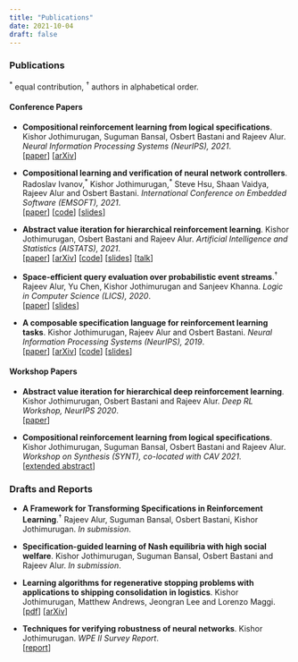 ```yaml
---
title: "Publications"
date: 2021-10-04
draft: false
---
```


### Publications
<sup>\*</sup> equal contribution, <sup>&dagger;</sup> authors in alphabetical order.

#### Conference Papers

* __Compositional reinforcement learning from logical specifications__.
   Kishor Jothimurugan, Suguman Bansal, Osbert Bastani and Rajeev Alur.
   _Neural Information Processing Systems (NeurIPS), 2021_.  
   [[paper](https://arxiv.org/pdf/2106.13906.pdf)]
   [[arXiv](https://arxiv.org/abs/2106.13906)]

* __Compositional learning and verification of neural network controllers__.
   Radoslav Ivanov,<sup>\*</sup> Kishor Jothimurugan,<sup>\*</sup> Steve Hsu, Shaan Vaidya, Rajeev Alur and Osbert Bastani.
   _International Conference on Embedded Software (EMSOFT), 2021_.  
   [[paper](papers/emsoft21.pdf)]
   [[code](https://github.com/keyshor/autonomous_car_verification)]
   [[slides](https://drive.google.com/file/d/1vDhPv-EGJ1izmKX516jVLIRiw5BUmNH_/view?usp=sharing)]

* __Abstract value iteration for hierarchical reinforcement learning__.
   Kishor Jothimurugan, Osbert Bastani and Rajeev Alur.
   _Artificial Intelligence and Statistics (AISTATS), 2021_.  
   [[paper](https://arxiv.org/pdf/2010.15638.pdf)]
   [[arXiv](https://arxiv.org/abs/2010.15638)]
   [[code](https://github.com/keyshor/abstract-value-iteration)]
   [[slides](https://drive.google.com/file/d/1cu037p8c5xn7AzcII5a-VozgBIBpDuET/view?usp=sharing)]
   [[talk](https://www.youtube.com/watch?v=-gXl5r4Z-N4&ab_channel=SimonsInstitute)]

* __Space-efficient query evaluation over probabilistic event streams__.<sup>&dagger;</sup>
   Rajeev Alur, Yu Chen, Kishor Jothimurugan and Sanjeev Khanna.
   _Logic in Computer Science (LICS), 2020_.  
   [[paper](papers/lics20.pdf)]
   [[slides](https://docs.google.com/presentation/d/1hIBcbCh8aD63NEWL2lydmi2Wprz72wcQohP8e8yU1BA/edit?usp=sharing)]

* __A composable specification language for reinforcement learning tasks__.
   Kishor Jothimurugan, Rajeev Alur and Osbert Bastani.
   _Neural Information Processing Systems (NeurIPS), 2019_.  
   [[paper](https://arxiv.org/pdf/2008.09293.pdf)]
   [[arXiv](https://arxiv.org/abs/2008.09293)]
   [[code](https://github.com/keyshor/spectrl_tool)]
   [[slides](https://drive.google.com/file/d/1-TfjsnnWWFI9Dz0rAGBgjoRJ6ESlKSzJ/view?usp=sharing)]


#### Workshop Papers

* __Abstract value iteration for hierarchical deep reinforcement learning__.
   Kishor Jothimurugan, Osbert Bastani and Rajeev Alur.
   _Deep RL Workshop, NeurIPS 2020_.  
   [[paper](papers/avi_workshop.pdf)]

* __Compositional reinforcement learning from logical specifications__.
   Kishor Jothimurugan, Suguman Bansal, Osbert Bastani and Rajeev Alur.
   _Workshop on Synthesis (SYNT), co-located with CAV 2021_.  
   [[extended abstract](papers/synt_workshop.pdf)]


### Drafts and Reports

* __A Framework for Transforming Specifications in Reinforcement Learning__.<sup>&dagger;</sup>
   Rajeev Alur, Suguman Bansal, Osbert Bastani, Kishor Jothimurugan.
   _In submission_.

* __Specification-guided learning of Nash equilibria with high social welfare__.
   Kishor Jothimurugan, Suguman Bansal, Osbert Bastani and Rajeev Alur.
   _In submission_.

* __Learning algorithms for regenerative stopping problems with applications to shipping consolidation in logistics__.
   Kishor Jothimurugan, Matthew Andrews, Jeongran Lee and Lorenzo Maggi.  
   [[pdf](https://arxiv.org/pdf/2105.02318.pdf)]
   [[arXiv](https://arxiv.org/abs/2105.02318)]

* __Techniques for verifying robustness of neural networks__.
   Kishor Jothimurugan.
   _WPE II Survey Report_.  
   [[report](papers/wpe2.pdf)]
